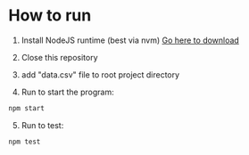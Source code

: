 # How to run 

1. Install NodeJS runtime (best via nvm)
[Go here to download](https://github.com/nvm-sh/nvm) 

2. Close this repository
3. add "data.csv" file to root project directory 
4. Run to start the program: 
```sh
npm start
```
5. Run to test: 
```sh
npm test
```

